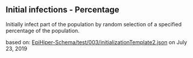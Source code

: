 ## Initial infections - Percentage
Initially infect part of the population by random selection of a specified percentage of the population.


based on: [EpiHiper-Schema/test/003/initializationTemplate2.json](https://github.com/NSSAC/EpiHiper-Schema/blob/master/test/003/initializationTemplate2.json)
on July 23, 2019
